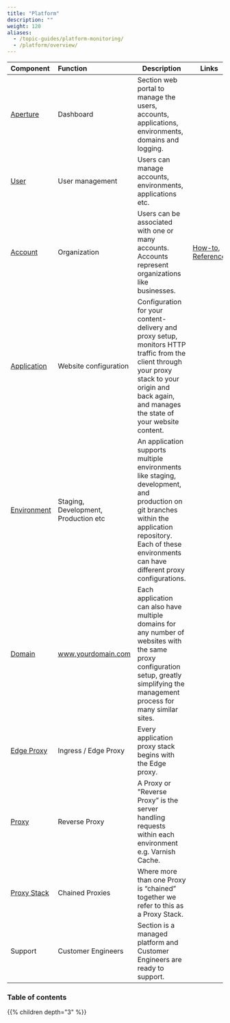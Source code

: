 ```yaml
---
title: "Platform"
description: ""
weight: 120
aliases:
  - /topic-guides/platform-monitoring/
  - /platform/overview/
---
```


| Component | Function | Description  | Links |   |
|:--|:--|---|---|---|
| [Aperture](/docs/platform/aperture/ "Aperture overview") | Dashboard | Section web portal to manage the users, accounts, applications, environments, domains and logging. |  |   |
| [User](/docs/platform/user/ "User overview") | User management | Users can manage accounts, environments, applications etc. |  |   |
| [Account](/docs/platform/account/ "Account overview") | Organization | Users can be associated with one or many accounts. Accounts represent organizations like businesses. | [How-to](/docs/platform/how-tos/account/), [Reference](/docs/platform/reference/account-management/)  |   |
| [Application](/docs/platform/application/ "Application overview") | Website configuration | Configuration for your content-delivery and proxy setup, monitors HTTP traffic from the client through your proxy stack to your origin and back again, and manages the state of your website content. |   |   |
| [Environment](/docs/platform/environment/ "Environment overview") | Staging, Development, Production etc  | An application supports multiple environments like staging, development, and production on git branches within the application repository. Each of these environments can have different proxy configurations. |   |   |
| [Domain](/docs/platform/domain/ "Domains overview") | www.yourdomain.com | Each application can also have multiple domains for any number of websites with the same proxy configuration setup, greatly simplifying the management process for many similar sites. |   |   |
| [Edge Proxy](/docs/platform/edge/ "Edge Proxy overview") | Ingress / Edge Proxy | Every application proxy stack begins with the Edge proxy. |   |   |
| [Proxy](/docs/platform/proxy/ "Reverse Proxy overview") | Reverse Proxy | A Proxy or "Reverse Proxy” is the server handling requests within each environment e.g. Varnish Cache. |   |   |
| [Proxy Stack](/docs/platform/proxy-stack/ "Proxy Stack overview") | Chained Proxies | Where more than one Proxy is “chained” together we refer to this as a Proxy Stack. |   |   |
| Support | Customer Engineers | Section is a managed platform and Customer Engineers are ready to support. |   |   |

### Table of contents

{{% children depth="3" %}}
